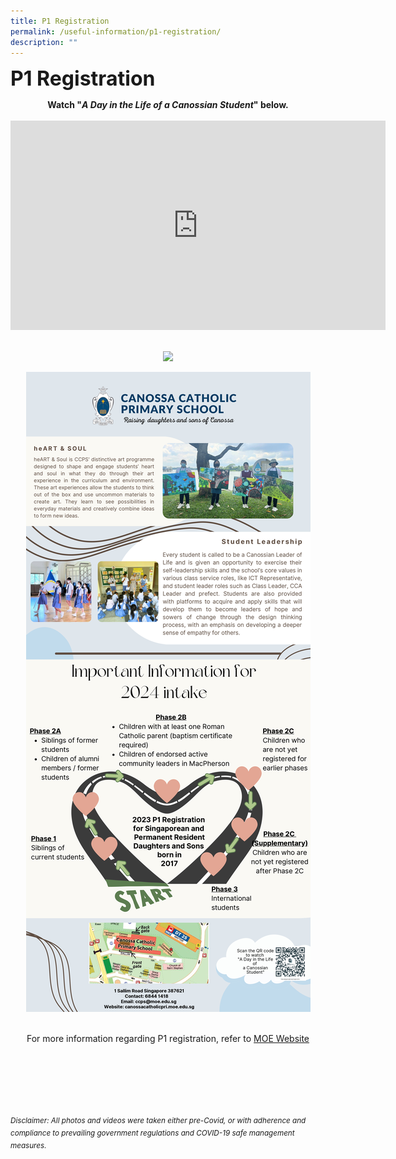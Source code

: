 ```yaml
---
title: P1 Registration
permalink: /useful-information/p1-registration/
description: ""
---
```

<b><font size="6"> P1 Registration</font></b>

<center>
<b>Watch&nbsp;"<em>A Day in the Life of a Canossian Student</em>" below.</b>

<br>
<br>

<iframe width="600" height="335" src="https://www.youtube.com/embed/ewpPrYXZMBA" title="A Day in the Life of a Canossian" frameborder="0" allow="accelerometer; autoplay; clipboard-write; encrypted-media; gyroscope; picture-in-picture" allowfullscreen=""></iframe>

</center>

<br>

<center>
	
![](/images/Useful%20Information/ccps%20p1%20registration%20infographic%202023%20(page%201).jpg)

![](/images/Useful%20Information/ccps%20p1%20registration%20infographic%202023%20(page%202).jpg)

</center>

<br>
<center>
For more information&nbsp;regarding&nbsp;P1 registration, refer to <a href="https://www.moe.gov.sg/primary/p1-registration">MOE Website</a>
</center>



<br><br><br><br><br><br>
<sup>_Disclaimer: All photos and videos were taken either pre-Covid, or with adherence and compliance to prevailing government regulations and COVID-19 safe management measures._</sup>